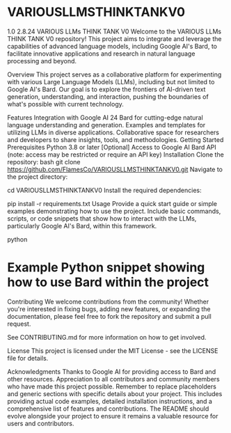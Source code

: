 # VARIOUSLLMSTHINKTANKV0
1.0 2.8.24 
VARIOUS LLMs THINK TANK V0
Welcome to the VARIOUS LLMs THINK TANK V0 repository! This project aims to integrate and leverage the capabilities of advanced language models, including Google AI's Bard, to facilitate innovative applications and research in natural language processing and beyond.

Overview
This project serves as a collaborative platform for experimenting with various Large Language Models (LLMs), including but not limited to Google AI's Bard. Our goal is to explore the frontiers of AI-driven text generation, understanding, and interaction, pushing the boundaries of what's possible with current technology.

Features
Integration with Google AI 24 Bard for cutting-edge natural language understanding and generation.
Examples and templates for utilizing LLMs in diverse applications.
Collaborative space for researchers and developers to share insights, tools, and methodologies.
Getting Started
Prerequisites
Python 3.8 or later
[Optional] Access to Google AI Bard API (note: access may be restricted or require an API key)
Installation
Clone the repository:
bash
 git clone https://github.com/FlamesCo/VARIOUSLLMSTHINKTANKV0.git
Navigate to the project directory:
 
 cd VARIOUSLLMSTHINKTANKV0
Install the required dependencies:
 
 pip install -r requirements.txt
Usage
Provide a quick start guide or simple examples demonstrating how to use the project. Include basic commands, scripts, or code snippets that show how to interact with the LLMs, particularly Google AI's Bard, within this framework.

python
 # Example Python snippet showing how to use Bard within the project
Contributing
We welcome contributions from the community! Whether you're interested in fixing bugs, adding new features, or expanding the documentation, please feel free to fork the repository and submit a pull request.

See CONTRIBUTING.md for more information on how to get involved.

License
This project is licensed under the MIT License - see the LICENSE file for details.

Acknowledgments
Thanks to Google AI for providing access to Bard and other resources.
Appreciation to all contributors and community members who have made this project possible.
Remember to replace placeholders and generic sections with specific details about your project. This includes providing actual code examples, detailed installation instructions, and a comprehensive list of features and contributions. The README should evolve alongside your project to ensure it remains a valuable resource for users and contributors.

